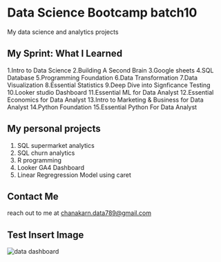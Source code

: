 # Data Science Bootcamp batch10
My data science and analytics projects

## My Sprint: What I Learned
1.Intro to Data Science
2.Building A Second Brain
3.Google sheets
4.SQL Database
5.Programming Foundation
6.Data Transformation
7.Data Visualization
8.Essential Statistics
9.Deep Dive into Signficance Testing
10.Looker studio Dashboard
11.Essential ML for Data Analyst
12.Essential Economics for Data Analyst
13.Intro to Marketing & Business for Data Analyst
14.Python Foundation
15.Essential Python For Data Analyst

## My personal projects

1. SQL supermarket analytics
2. SQL churn analytics
3. R programming
4. Looker GA4 Dashboard
5. Linear Regregression Model using caret

## Contact Me
reach out to me at chanakarn.data789@gmail.com

## Test Insert Image
![data dashboard](https://www.entechlog.com/images/blog/data/cricket-analysis-using-mage-ai/03_hu795565b011bef6cdd13255c84c390541_232280_1849x930_resize_q100_h2_box_3.webp)
